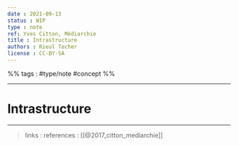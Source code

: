 ```yaml
---
date : 2021-09-13
status : WIP
type : note
ref: Yves Citton, Médiarchie
title : Intrastructure
authors : Rieul Techer
license : CC-BY-SA
---
```


%% tags :  #type/note #concept %% 

---

Intrastructure
===


---
> links : 
> references : [[@2017_citton_mediarchie]]